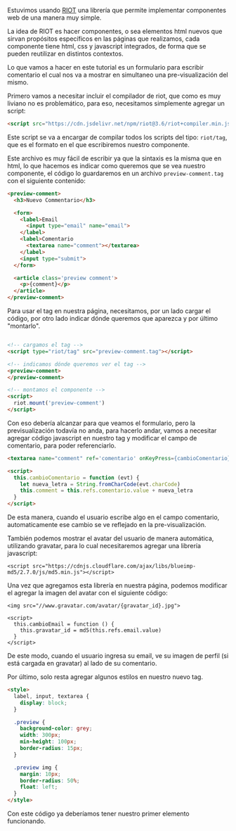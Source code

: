 ---
---

Estuvimos usando [RIOT][1] una librería que permite implementar
componentes web de una manera muy simple.

La idea de RIOT es hacer componentes, o sea elementos html nuevos que sirvan
propósitos específicos en las páginas que realizamos, cada componente tiene
html, css y javascript integrados, de forma que se pueden reutilizar en
distintos contextos.

Lo que vamos a hacer en este tutorial es un formulario para escribir comentario
el cual nos va a mostrar en simultaneo una pre-visualización del mismo.

Primero vamos a necesitar incluir el compilador de riot, que como es muy
liviano no es problemático, para eso, necesitamos simplemente agregar un
script:

```html
<script src="https://cdn.jsdelivr.net/npm/riot@3.6/riot+compiler.min.js"></script> 
```

Este script se va a encargar de compilar todos los scripts del tipo:
`riot/tag`, que es el formato en el que escribiremos nuestro componente.

Este archivo es muy fácil de escribir ya que la sintaxis es la misma que en
html, lo que hacemos es indicar como queremos que se vea nuestro componente, el
código lo guardaremos en un archivo `preview-comment.tag` con el siguiente
contenido:

```html
<preview-comment>
  <h3>Nuevo Commentario</h3>

  <form>
    <label>Email
      <input type="email" name="email">
    </label>
    <label>Comentario
      <textarea name="comment"></textarea>
    </label>
    <input type="submit">
  </form>

  <article class='preview comment'>
    <p>{comment}</p>
  </article>
</preview-comment>
```

Para usar el tag en nuestra página, necesitamos, por un lado cargar el código,
por otro lado indicar dónde queremos que aparezca y por último "montarlo".

```html

<!-- cargamos el tag -->
<script type="riot/tag" src="preview-comment.tag"></script>

<!-- indicamos dónde queremos ver el tag -->
<preview-comment>
</preview-comment>

<!-- montamos el componente -->
<script>
  riot.mount('preview-comment')
</script>
```

Con eso debería alcanzar para que veamos el formulario, pero la
previsualización todavía no anda, para hacerlo andar, vamos a necesitar agregar
código javascript en nuestro tag y modificar el campo de comentario, para
poder referenciarlo.

```html
<textarea name="comment" ref='comentario' onKeyPress={cambioComentario}></textarea>

<script>
  this.cambioComentario = function (evt) {
    let nueva_letra = String.fromCharCode(evt.charCode)
    this.comment = this.refs.comentario.value + nueva_letra
  }
</script>
```

De esta manera, cuando el usuario escribe algo en el campo comentario, automaticamente ese cambio se ve reflejado en la pre-visualización.

También podemos mostrar el avatar del usuario de manera automática,
utilizando gravatar, para lo cual necesitaremos agregar una librería javascript:

    <script src="https://cdnjs.cloudflare.com/ajax/libs/blueimp-md5/2.7.0/js/md5.min.js"></script>

Una vez que agregamos esta librería en nuestra página, podemos modificar el
agregar la imagen del avatar con el siguiente código:

    <img src="//www.gravatar.com/avatar/{gravatar_id}.jpg">

    <script>
      this.cambioEmail = function () {
        this.gravatar_id = md5(this.refs.email.value)
      } 
    </script>

De este modo, cuando el usuario ingresa su email, ve su imagen de perfil (si está cargada en gravatar) al lado de su comentario.

Por último, solo resta agregar algunos estilos en nuestro nuevo tag.


```html
<style>
  label, input, textarea {
    display: block;
  }

  .preview {
    background-color: grey;
    width: 300px;
    min-height: 100px;
    border-radius: 15px;
  }

  .preview img {
    margin: 10px;
    border-radius: 50%;
    float: left;
  }
</style>
```

Con este código ya deberíamos tener nuestro primer elemento funcionando.

[1]: http://riotjs.com/

